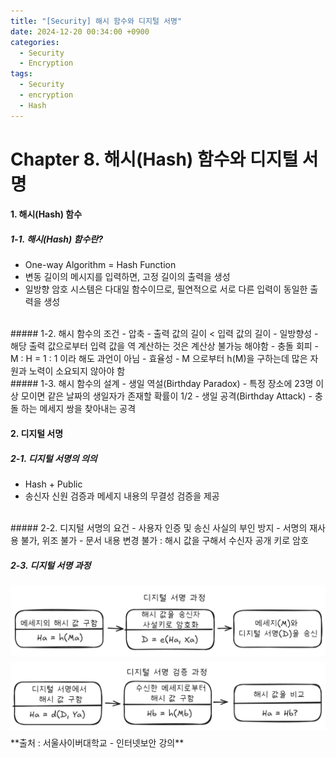 ```yaml
---
title: "[Security] 해시 함수와 디지털 서명"
date: 2024-12-20 00:34:00 +0900
categories:
  - Security
  - Encryption
tags:
  - Security
  - encryption
  - Hash
---
```


# Chapter 8. 해시(Hash) 함수와 디지털 서명
#### 1. 해시(Hash) 함수
##### 1-1. 해시(Hash) 함수란?
- One-way Algorithm = Hash Function
- 변동 길이의 메시지를 입력하면, 고정 길이의 출력을 생성
- 일방향 암호 시스템은 다대일 함수이므로, 필연적으로 서로 다른 입력이 동일한 출력을 생성

<br>
##### 1-2. 해시 함수의 조건
- 압축
	- 출력 값의 길이 < 입력 값의 길이
- 일방향성
	- 해당 출력 값으로부터 입력 값을 역 계산하는 것은 계산상 불가능 해야함
- 충돌 회피
	- M : H = 1 : 1 이라 해도 과언이 아님
- 효율성
	- M 으로부터 h(M)을 구하는데 많은 자원과 노력이 소요되지 않아야 함

<br>
##### 1-3. 해시 함수의 설계
- 생일 역설(Birthday Paradox)
	- 특정 장소에 23명 이상 모이면 같은 날짜의 생일자가 존재할 확률이 1/2
- 생일 공격(Birthday Attack)
	- 충돌 하는 메세지 쌍을 찾아내는 공격

<br>

#### 2. 디지털 서명
##### 2-1. 디지털 서명의 의의
- Hash + Public
- 송신자 신원 검증과 메세지 내용의 무결성 검증을 제공

<br>
##### 2-2. 디지털 서명의 요건
- 사용자 인증 및 송신 사실의 부인 방지
- 서명의 재사용 불가,  위조 불가
- 문서 내용 변경 불가 : 해시 값을 구해서 수신자 공개 키로 암호

##### 2-3. 디지털 서명 과정
 <div style="text-align: left; padding: 0; margin: 0;"> <img src="/assets/img/디지털01.png" style="float: left; margin: 0 10px 10px 0; width: 700px;"></div>
 <div style="text-align: left; padding: 0; margin: 0;"> <img src="/assets/img/디지털02.png" style="float: left; margin: 0 10px 10px 0; width: 700px;"> </div>
<br>
<br>
<br>
**출처 : 서울사이버대학교 - 인터넷보안 강의**